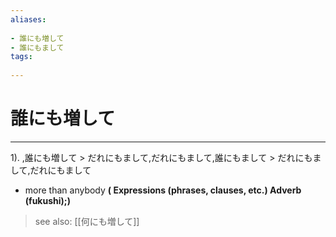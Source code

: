 ```yaml
---
aliases:
    
- 誰にも増して
- 誰にもまして
tags:
    
---
```


# 誰にも増して
---
1).
,誰にも増して > だれにもまして,だれにもまして,誰にもまして > だれにもまして,だれにもまして

- more than anybody
**( Expressions (phrases, clauses, etc.) Adverb (fukushi);)**
> see also:  [[何にも増して]]
            